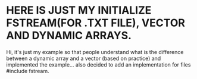# HERE IS JUST MY INITIALIZE FSTREAM(FOR .TXT FILE), VECTOR AND DYNAMIC ARRAYS.

Hi, it's just my example so that people understand what is the difference between a dynamic array and a vector (based on practice) and implemented the example... also decided to add an implementation for files #include fstream.
